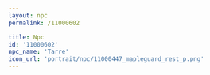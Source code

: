 ```yaml
---
layout: npc
permalink: /11000602

title: Npc
id: '11000602'
npc_name: 'Tarre'
icon_url: 'portrait/npc/11000447_mapleguard_rest_p.png'
---
```

